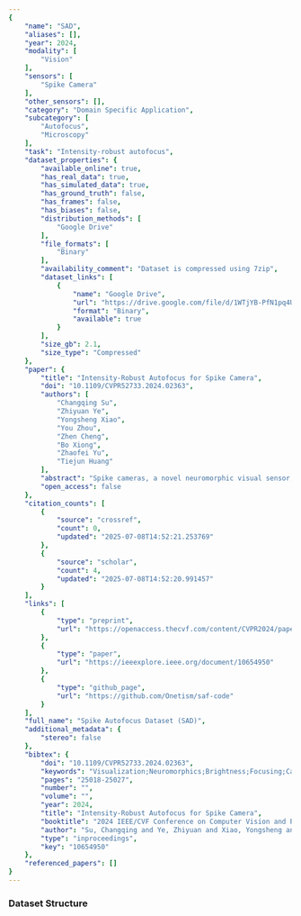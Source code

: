 ```yaml
---
{
    "name": "SAD",
    "aliases": [],
    "year": 2024,
    "modality": [
        "Vision"
    ],
    "sensors": [
        "Spike Camera"
    ],
    "other_sensors": [],
    "category": "Domain Specific Application",
    "subcategory": [
        "Autofocus",
        "Microscopy"
    ],
    "task": "Intensity-robust autofocus",
    "dataset_properties": {
        "available_online": true,
        "has_real_data": true,
        "has_simulated_data": true,
        "has_ground_truth": false,
        "has_frames": false,
        "has_biases": false,
        "distribution_methods": [
            "Google Drive"
        ],
        "file_formats": [
            "Binary"
        ],
        "availability_comment": "Dataset is compressed using 7zip",
        "dataset_links": [
            {
                "name": "Google Drive",
                "url": "https://drive.google.com/file/d/1WTjYB-PfN1pq4U7130yWqdImiolAS5Se/view",
                "format": "Binary",
                "available": true
            }
        ],
        "size_gb": 2.1,
        "size_type": "Compressed"
    },
    "paper": {
        "title": "Intensity-Robust Autofocus for Spike Camera",
        "doi": "10.1109/CVPR52733.2024.02363",
        "authors": [
            "Changqing Su",
            "Zhiyuan Ye",
            "Yongsheng Xiao",
            "You Zhou",
            "Zhen Cheng",
            "Bo Xiong",
            "Zhaofei Yu",
            "Tiejun Huang"
        ],
        "abstract": "Spike cameras, a novel neuromorphic visual sensor, can capture full-time spatial information through spike stream, offering ultra-high temporal resolution and an extensive dy-namic range. Autofocus control (AC) plays a pivotal role in a camera to efficiently capture information in challenging real-world scenarios. Nevertheless, due to disparities in data modality and information characteristics compared to frame stream and event stream, the current lack of effi-cient AC methods has made it challenging for spike cam-eras to adapt to intricate real-world conditions. To ad-dress this challenge, we introduce a spike-based autofo-cus framework that includes a spike-specific focus measure called spike dispersion (SD), which effectively mitigates the influence of variations in scene light intensity during the focusing process by leveraging the spike camera's ability to record full-time spatial light intensity. Additionally, the framework integrates a fast search strategy called spike-based goldenfast search (SGFS), allowing rapidfocal positioning without the need for a complete focus range traver-sal. To validate the performance of our method, we have collected a spike-based autofocus dataset (SAD) containing synthetic data and real-world data under varying scene brightness and motion scenarios. Experimental results on these datasets demonstrate that our method offers state-of-the-art accuracy and efficiency. Furthermore, experiments with data captured under varying scene brightness levels illustrate the robustness of our method to changes in light intensity during the focusing process.",
        "open_access": false
    },
    "citation_counts": [
        {
            "source": "crossref",
            "count": 0,
            "updated": "2025-07-08T14:52:21.253769"
        },
        {
            "source": "scholar",
            "count": 4,
            "updated": "2025-07-08T14:52:20.991457"
        }
    ],
    "links": [
        {
            "type": "preprint",
            "url": "https://openaccess.thecvf.com/content/CVPR2024/papers/Su_Intensity-Robust_Autofocus_for_Spike_Camera_CVPR_2024_paper.pdf#page=6.36"
        },
        {
            "type": "paper",
            "url": "https://ieeexplore.ieee.org/document/10654950"
        },
        {
            "type": "github_page",
            "url": "https://github.com/Onetism/saf-code"
        }
    ],
    "full_name": "Spike Autofocus Dataset (SAD)",
    "additional_metadata": {
        "stereo": false
    },
    "bibtex": {
        "doi": "10.1109/CVPR52733.2024.02363",
        "keywords": "Visualization;Neuromorphics;Brightness;Focusing;Cameras;Search problems;Robustness",
        "pages": "25018-25027",
        "number": "",
        "volume": "",
        "year": 2024,
        "title": "Intensity-Robust Autofocus for Spike Camera",
        "booktitle": "2024 IEEE/CVF Conference on Computer Vision and Pattern Recognition (CVPR)",
        "author": "Su, Changqing and Ye, Zhiyuan and Xiao, Yongsheng and Zhou, You and Cheng, Zhen and Xiong, Bo and Yu, Zhaofei and Huang, Tiejun",
        "type": "inproceedings",
        "key": "10654950"
    },
    "referenced_papers": []
}
---
```


### Dataset Structure
